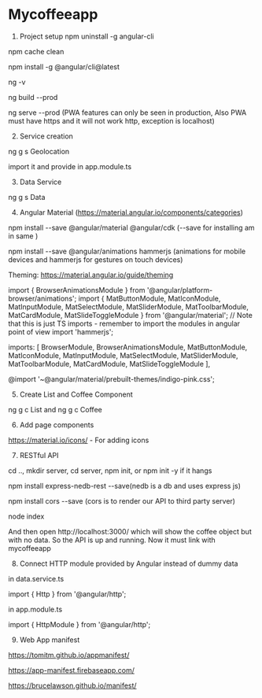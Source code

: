 # Mycoffeeapp

1. Project setup
npm uninstall -g angular-cli

npm cache clean

npm install -g @angular/cli@latest

ng -v

ng build --prod

ng serve --prod (PWA features can only be seen in production, Also PWA must have https and it will not work http, exception is localhost)

2. Service creation

ng g s Geolocation

import it and provide in app.module.ts

3. Data Service

ng g s Data

4. Angular Material (https://material.angular.io/components/categories)

npm install --save @angular/material @angular/cdk (--save for installing am in same )

npm install --save @angular/animations hammerjs (animations for mobile devices and hammerjs for gestures on touch devices)

Theming: https://material.angular.io/guide/theming

import { BrowserAnimationsModule } from '@angular/platform-browser/animations';
import { MatButtonModule, MatIconModule, MatInputModule, MatSelectModule, MatSliderModule, MatToolbarModule, MatCardModule, MatSlideToggleModule } from '@angular/material'; // Note that this is just TS imports - remember to import the modules in angular point of view
import 'hammerjs';

imports: [
    BrowserModule, BrowserAnimationsModule, MatButtonModule, MatIconModule, MatInputModule, MatSelectModule, MatSliderModule, MatToolbarModule, MatCardModule, MatSlideToggleModule
  ],

@import '~@angular/material/prebuilt-themes/indigo-pink.css';

5. Create List and Coffee Component

ng g c List and ng g c Coffee

6. Add page components

https://material.io/icons/ - For adding icons

7. RESTful API

cd .., mkdir server, cd server, npm init, or npm init -y if it hangs

npm install express-nedb-rest --save(nedb is a db and uses express js)

npm install cors --save (cors is to render our API to third party server)

node index

And then open http://localhost:3000/ which will show the coffee object but with no data. So the API is up and running. Now it must link with mycoffeeapp

8. Connect HTTP module provided by Angular instead of dummy data

in data.service.ts

import { Http } from '@angular/http'; 

in app.module.ts 

import { HttpModule } from '@angular/http';

9. Web App manifest

https://tomitm.github.io/appmanifest/

https://app-manifest.firebaseapp.com/

https://brucelawson.github.io/manifest/